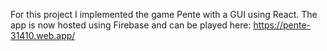 For this project I implemented the game Pente with a GUI using React. The app is now hosted using Firebase and can be played here: https://pente-31410.web.app/
